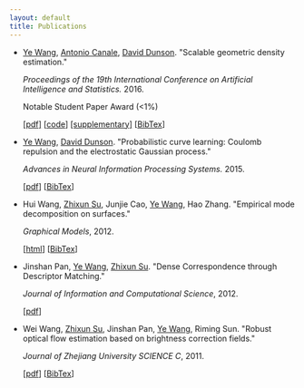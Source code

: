 ```yaml
---
layout: default
title: Publications
---
```


<div id="pub-container">

<ul>
  <!-- GEODE -->
  <li>
  <p><a href="http://ericyewang.github.io">Ye Wang</a>, <a href="http://sites.carloalberto.org/canale/">Antonio Canale</a>, <a href="https://stat.duke.edu/~dunson/">David Dunson</a>. "Scalable geometric density estimation."</p> 
  <p><i>Proceedings of the 19th International Conference on Artificial Intelligence and Statistics.</i> 2016.</p> 
  <p>Notable Student Paper Award (<1%)</p> 
  <p><a href="http://jmlr.org/proceedings/papers/v51/wang16e.pdf">[pdf]</a> [<a href="https://github.com/ericyewang/GEODE">code</a>] <a href="http://jmlr.org/proceedings/papers/v51/wang16e-supp.pdf">[supplementary]</a> [<a href="https://scholar.google.es/scholar.bib?q=info:Pz3kBmpZSEAJ:scholar.google.com/&output=citation&scisig=AAGBfm0AAAAAVzF2Vr9rzuzP9zm15geGL-bcxfB5E0II&scisf=4&hl=en">BibTex</a>]</p>
  </li>
  
  <!-- electroGP -->
  <li>
  <p><a href="http://ericyewang.github.io">Ye Wang</a>, <a href="https://stat.duke.edu/~dunson/">David Dunson</a>. "Probabilistic curve learning: Coulomb repulsion and the electrostatic Gaussian process."</p> 
  <p><i>Advances in Neural Information Processing Systems.</i> 2015.</p> 
  <p>[<a href="https://papers.nips.cc/paper/5794-probabilistic-curve-learning-coulomb-repulsion-and-the-electrostatic-gaussian-process.pdf">pdf</a>] [<a href="https://scholar.google.com/scholar.bib?q=info:NetUEsBlGa0J:scholar.google.com/&output=citation&scisig=AAGBfm0AAAAAVyZipgDCqKnNzh1R8b2zz67_k5AHDRQp&scisf=4&hl=en">BibTex</a>]</p>
  </li>
  
  
  <!-- publication with Zhixun Su -->
  <li>
  <p>Hui Wang, <a href="http://cggi.dlut.edu.cn/?page_id=221&lang=en">Zhixun Su</a>, Junjie Cao, <a href="http://ericyewang.github.io">Ye Wang</a>, Hao Zhang. "Empirical mode decomposition on surfaces."</p> 
  <p><i>Graphical Models</i>, 2012.</p> 
  <p>[<a href="http://www.sciencedirect.com/science/article/pii/S1524070312000252">html</a>] [<a href="https://scholar.google.es/scholar.bib?q=info:1GvgUaI5yGEJ:scholar.google.com/&output=citation&scisig=AAGBfm0AAAAAVzF3dJllQtePaTrpkcWpl3Qd9PF52A-I&scisf=4&hl=en">BibTex</a>]</p>
  </li>
  
  <li>
  <p>Jinshan Pan, <a href="http://ericyewang.github.io">Ye Wang</a>, <a href="http://cggi.dlut.edu.cn/?page_id=221&lang=en">Zhixun Su</a>. "Dense Correspondence through Descriptor Matching."</p> 
  <p><i>Journal of Information and Computational Science</i>, 2012.</p> 
  <p>[<a href="http://citeseerx.ist.psu.edu/viewdoc/download?doi=10.1.1.455.7374&rep=rep1&type=pdf">pdf</a>]</p>
  </li>
  
  <li>
  <p>Wei Wang, <a href="http://cggi.dlut.edu.cn/?page_id=221&lang=en">Zhixun Su</a>, Jinshan Pan, <a href="http://ericyewang.github.io">Ye Wang</a>, Riming Sun. "Robust optical flow estimation based on brightness correction fields."</p> 
  <p><i>Journal of Zhejiang University SCIENCE C</i>, 2011.</p> 
  <p>[<a href="http://www.zju.edu.cn/jzus/oldversion/opentxt.php?doi=10.1631/jzus.C1100062">pdf</a>] [<a href="https://scholar.google.es/scholar.bib?q=info:6Nbv1yfeErAJ:scholar.google.com/&output=citation&scisig=AAGBfm0AAAAAVzF9QDOQM-4b-WZtYr8sGqdZ_TWZ3rU1&scisf=4&hl=en">BibTex</a>]</p>
  </li>
  
</ul>

</div>
